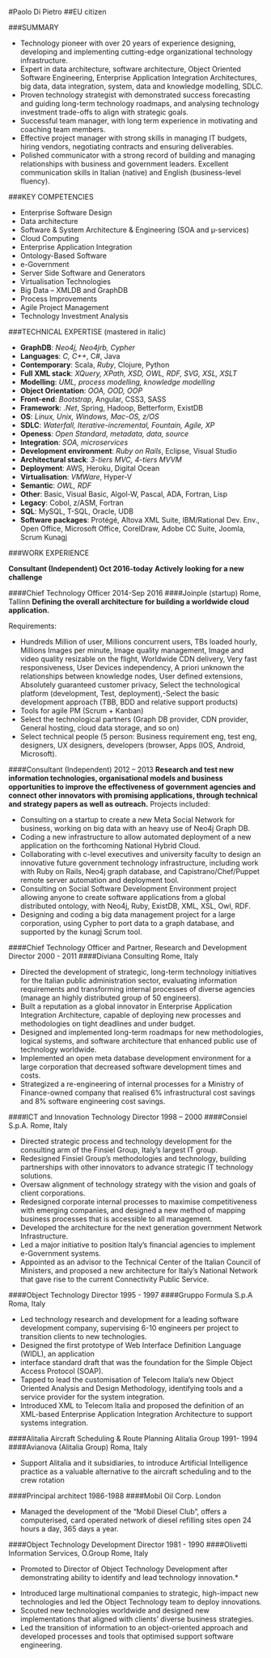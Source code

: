 #Paolo Di Pietro
##EU citizen

###SUMMARY
-	Technology pioneer with over 20 years of experience designing, developing and implementing cutting-edge organizational technology infrastructure.
-	Expert in data architecture, software architecture, Object Oriented Software Engineering, Enterprise Application Integration Architectures, big data, data integration, system, data and knowledge modelling, SDLC. 
-	Proven technology strategist with demonstrated success forecasting and guiding long-term technology roadmaps, and analysing technology investment trade-offs to align with strategic goals.
-	Successful team manager, with long term experience in motivating and coaching team members.
-	Effective project manager with strong skills in managing IT budgets, hiring vendors, negotiating contracts and ensuring deliverables. 
-	Polished communicator with a strong record of building and managing relationships with business and government leaders. Excellent communication skills in Italian (native) and English (business-level fluency).

###KEY COMPETENCIES
 
- Enterprise Software Design
-	Data architecture
-	Software & System Architecture & Engineering
      (SOA and µ-services)
-	Cloud Computing
-	Enterprise Application Integration
-	Ontology-Based Software 
-	e-Government
-	Server Side Software and Generators
-	Virtualisation Technologies
-	Big Data – XMLDB and GraphDB
-	Process Improvements
-	Agile Project Management
-	Technology Investment Analysis

###TECHNICAL EXPERTISE (mastered in italic)
 
- **GraphDB**: *Neo4j, Neo4jrb, Cypher*
- **Languages**: *C, C++*, C#, Java 
- **Contemporary**: Scala, *Ruby*, Clojure, Python 
- **Full XML stack**: *XQuery, XPath, XSD, OWL, RDF, SVG, XSL, XSLT* 
- **Modelling**: *UML, process modelling, knowledge modelling* 
- **Object Orientation**: *OOA, OOD, OOP* 
- **Front-end**: *Bootstrap*, Angular, CSS3, SASS 
- **Framework**: *.Net*, Spring, Hadoop, Betterform, ExistDB 
- **OS**: *Linux, Unix, Windows, Mac-OS, z/OS* 
- **SDLC**:  *Waterfall, Iterative-incremental, Fountain, Agile, XP*
- **Openess**: *Open Standard, metadata, data, source*
- **Integration**: *SOA, microservices*
- **Development environment**: *Ruby on Rails*, Eclipse, Visual Studio
- **Architectural stack**: *3-tiers MVC, 4-tiers MVVM*
- **Deployment**: AWS, Heroku, Digital Ocean
- **Virtualisation**: *VMWare*, Hyper-V
- **Semantic**: *OWL, RDF* 
- **Other**: Basic, Visual Basic, Algol-W, Pascal, ADA, Fortran, Lisp
- **Legacy**: Cobol, z/ASM, Fortran
- **SQL**: MySQL, T-SQL, Oracle, UDB
- **Software packages**: Protégé, Altova XML Suite, IBM/Rational Dev. Env., Open Office, Microsoft Office, CorelDraw, Adobe CC Suite, Joomla, Scrum Kunagj

###WORK EXPERIENCE

**Consultant (Independent)	Oct 2016-today**
**Actively looking for a new challenge**

####Chief Technology Officer	2014-Sep 2016
####Joinple (startup)	Rome, Tallinn
**Defining the overall architecture for building a worldwide cloud application.**

Requirements:
-	Hundreds Million of user, Millions concurrent users, TBs loaded hourly, Millions Images per minute, Image quality management, Image and video quality resizable on the flight, Worldwide CDN delivery, Very fast responsiveness, User Devices independency, A priori unknown the relationships between knowledge nodes, User defined extensions, Absolutely guaranteed customer privacy, Select the technological platform (development, Test, deployment),-Select the basic development approach (TBB, BDD and relative support products)
-	Tools for agile PM (Scrum + Kanban)
-	Select the technological partners (Graph DB provider, CDN provider, General hosting, cloud data storage, and so on)
-	Select technical people (5 person: Business requirement eng, test eng, designers, UX designers, developers (browser, Apps (IOS, Android, Microsoft).

####Consultant (Independent)	2012 – 2013
**Research and test new information technologies, organisational models and business opportunities to improve the effectiveness of government agencies and connect other innovators with promising applications, through technical and strategy papers as well as outreach.**
Projects included:
-	Consulting on a startup to create a new Meta Social Network for business, working on big data with an heavy use of Neo4j Graph DB.
-	Coding a new infrastructure to allow automated deployment of a new application on the forthcoming National Hybrid Cloud.
-	Collaborating with c-level executives and university faculty to design an innovative future government technology infrastructure, including work with Ruby on Rails, Neo4j graph database, and Capistrano/Chef/Puppet remote server automation and deployment tool. 
-	Consulting on Social Software Development Environment project allowing anyone to create software applications from a global distributed ontology, with Neo4j, Ruby, ExistDB, XML, XSL, Owl, RDF.
-	Designing and coding a big data management project for a large corporation, using Cypher to port data to a graph database, and supported by the kunagj Scrum tool. 

####Chief Technology Officer and Partner, Research and Development Director	2000 - 2011
####Diviana Consulting	Rome, Italy
-	Directed the development of strategic, long-term technology initiatives for the Italian public administration sector, evaluating information requirements and transforming internal processes of diverse agencies (manage an highly distributed group of 50 engineers). 
-	Built a reputation as a global innovator in Enterprise Application Integration Architecture, capable of deploying new processes and methodologies on tight deadlines and under budget. 
-	Designed and implemented long-term roadmaps for new methodologies, logical systems, and software architecture that enhanced public use of technology worldwide. 
-	Implemented an open meta database development environment for a large corporation that decreased software development times and costs. 
-	Strategized a re-engineering of internal processes for a Ministry of Finance-owned company that realised 6% infrastructural cost savings and 8% software engineering cost savings. 

####ICT and Innovation Technology Director	1998 – 2000
####Consiel S.p.A.	Rome, Italy
-	Directed strategic process and technology development for the consulting arm of the Finsiel Group, Italy’s largest IT group. 
-	Redesigned Finsiel Group’s methodologies and technology, building partnerships with other innovators to advance strategic IT technology solutions.
-	Oversaw alignment of technology strategy with the vision and goals of client corporations. 
-	Redesigned corporate internal processes to maximise competitiveness with emerging companies, and designed a new method of mapping business processes that is accessible to all management.
-	Developed the architecture for the next generation government Network Infrastructure.
-	Led a major initiative to position Italy’s financial agencies to implement e-Government systems. 
-	Appointed as an advisor to the Technical Center of the Italian Council of Ministers, and proposed a new architecture for Italy’s National Network that gave rise to the current Connectivity Public Service. 

####Object Technology Director	1995 - 1997
####Gruppo Formula S.p.A	Roma, Italy
-	Led technology research and development for a leading software development company, supervising 6-10 engineers per project to transition clients to new technologies.
-	Designed the first prototype of Web Interface Definition Language (WIDL), an application 
-	interface standard draft that was the foundation for the Simple Object Access Protocol (SOAP). 
-	Tapped to lead the customisation of Telecom Italia’s new Object Oriented Analysis and Design Methodology, identifying tools and a service provider for the system integration. 
-	Introduced XML to Telecom Italia and proposed the definition of an XML-based Enterprise Application Integration Architecture to support systems integration.

####Alitalia Aircraft Scheduling & Route Planning Alitalia Group	1991- 1994
####Avianova (Alitalia Group)	Roma, Italy
-	Support Alitalia and it subsidiaries, to introduce Artificial Intelligence practice as a valuable alternative to the aircraft scheduling and to the crew rotation

####Principal architect	1986-1988
####Mobil Oil Corp.	London
-	Managed the development of the “Mobil Diesel Club”, offers a computerised, card operated network of diesel refilling sites open 24 hours a day, 365 days a year. 

####Object Technology Development Director	1981 - 1990
####Olivetti Information Services, O.Group	Rome, Italy
*	Promoted to Director of Object Technology Development after demonstrating ability to identify and lead technology innovation.*
-	Introduced large multinational companies to strategic, high-impact new technologies and led the Object Technology team to deploy innovations.  
-	Scouted new technologies worldwide and designed new implementations that aligned with clients’ diverse business strategies. 
-	Led the transition of information to an object-oriented approach and developed processes and tools that optimised support software engineering. 
